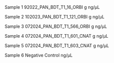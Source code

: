 Sample 1 
92022_PAN_BDT_T1_16_ORBI
g
ng/μL

Sample 2
102023_PAN_BDT_T1_121_ORBI
g
ng/μL

Sample 3
072024_PAN_BDT_T1_566_ORBI
g
ng/μL

Sample 4
072024_PAN_BDT_T1_601_CNAT
g
ng/μL

Sample 5 
072024_PAN_BDT_T1_603_CNAT
g
ng/μL

Sample 6
Negative Control 
ng/μL

